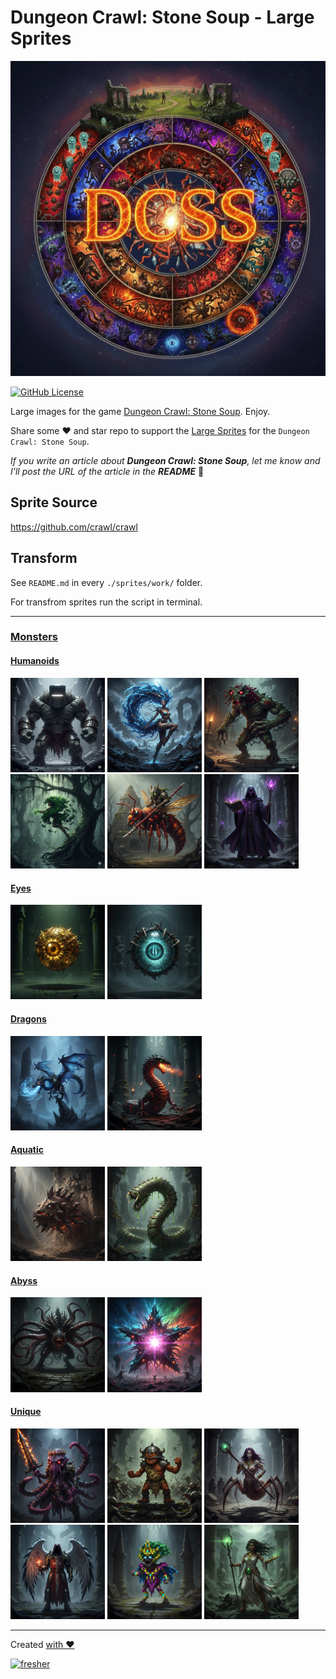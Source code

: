 # Dungeon Crawl: Stone Soup - Large Sprites

![Cover - Large Sprites for game Dungeon Crawl: Stone Soup](https://raw.githubusercontent.com/syrokomskyi/x-scale-dungeon-crawl-sprite/master/images/cover.webp)

[![GitHub License](https://img.shields.io/badge/license-MIT-blue.svg?style=for-the-badge)](https://opensource.org/licenses/MIT)

Large images for the game [Dungeon Crawl: Stone Soup](https://en.wikipedia.org/wiki/Dungeon_Crawl_Stone_Soup). Enjoy.

Share some ❤️ and star repo to support the [Large Sprites](https://github.com/syrokomskyi/x-scale-dungeon-crawl-sprite) for the `Dungeon Crawl: Stone Soup`.

_If you write an article about **Dungeon Crawl: Stone Soup**, let me know and I'll post the URL of the article in the **README**_ 🤝

## Sprite Source

<https://github.com/crawl/crawl>

## Transform

See `README.md` in every `./sprites/work/` folder.

For transfrom sprites run the script in terminal.

---

### [Monsters](./apps/sprites/work/redraw-v1/mon)

#### [Humanoids](./apps/sprites/work/redraw-v1/mon/humanoids)

<img src="https://raw.githubusercontent.com/syrokomskyi/x-scale-dungeon-crawl-sprite/master/apps/sprites/work/redraw-v1/mon/humanoids/giants/juggernaut.webp" alt="juggernaut" style="width:30%; height:auto;"/>

<img src="https://raw.githubusercontent.com/syrokomskyi/x-scale-dungeon-crawl-sprite/master/apps/sprites/work/redraw-v1/mon/humanoids/water_nymph.webp" alt="water_nymph" style="width:30%; height:auto;"/>

<img src="https://raw.githubusercontent.com/syrokomskyi/x-scale-dungeon-crawl-sprite/master/apps/sprites/work/redraw-v1/mon/humanoids/troll.webp" alt="troll" style="width:30%; height:auto;"/>

<img src="https://raw.githubusercontent.com/syrokomskyi/x-scale-dungeon-crawl-sprite/master/apps/sprites/work/redraw-v1/mon/humanoids/eleionoma.webp" alt="eleionoma" style="width:30%; height:auto;"/>

<img src="https://raw.githubusercontent.com/syrokomskyi/x-scale-dungeon-crawl-sprite/master/apps/sprites/work/redraw-v1/mon/humanoids/spriggans/spriggan_rider.webp" alt="spriggan_rider" style="width:30%; height:auto;"/>

<img src="https://raw.githubusercontent.com/syrokomskyi/x-scale-dungeon-crawl-sprite/master/apps/sprites/work/redraw-v1/mon/humanoids/humans/occultist.webp" alt="occultist" style="width:30%; height:auto;"/>

#### [Eyes](./apps/sprites/work/redraw-v1/mon/eyes)

<img src="https://raw.githubusercontent.com/syrokomskyi/x-scale-dungeon-crawl-sprite/master/apps/sprites/work/redraw-v1/mon/eyes/golden_eye.webp" alt="golden_eye" style="width:30%; height:auto;"/>

<img src="https://raw.githubusercontent.com/syrokomskyi/x-scale-dungeon-crawl-sprite/master/apps/sprites/work/redraw-v1/mon/eyes/glass_eye.webp" alt="glass_eye" style="width:30%; height:auto;"/>

#### [Dragons](./apps/sprites/work/redraw-v1/mon/dragons)

<img src="https://raw.githubusercontent.com/syrokomskyi/x-scale-dungeon-crawl-sprite/master/apps/sprites/work/redraw-v1/mon/dragons/wind_drake.webp" alt="wind_drake" style="width:30%; height:auto;"/>

<img src="https://raw.githubusercontent.com/syrokomskyi/x-scale-dungeon-crawl-sprite/master/apps/sprites/work/redraw-v1/mon/dragons/lindwurm.webp" alt="lindwurm" style="width:30%; height:auto;"/>

#### [Aquatic](./apps/sprites/work/redraw-v1/mon/aquatic)

<img src="https://raw.githubusercontent.com/syrokomskyi/x-scale-dungeon-crawl-sprite/master/apps/sprites/work/redraw-v1/mon/aquatic/rock_fish.webp" alt="rock_fish" style="width:30%; height:auto;"/>

<img src="https://raw.githubusercontent.com/syrokomskyi/x-scale-dungeon-crawl-sprite/master/apps/sprites/work/redraw-v1/mon/aquatic/swamp_worm.webp" alt="swamp_worm" style="width:30%; height:auto;"/>

#### [Abyss](./apps/sprites/work/redraw-v1/mon/abyss)

<img src="https://raw.githubusercontent.com/syrokomskyi/x-scale-dungeon-crawl-sprite/master/apps/sprites/work/redraw-v1/mon/abyss/tentacled_starspawn.webp" alt="tentacled_starspawn" style="width:30%; height:auto;"/>

<img src="https://raw.githubusercontent.com/syrokomskyi/x-scale-dungeon-crawl-sprite/master/apps/sprites/work/redraw-v1/mon/abyss/wretched_star.webp" alt="wretched_star" style="width:30%; height:auto;"/>

#### [Unique](./apps/sprites/work/redraw-v1/mon/unique)

<img src="https://raw.githubusercontent.com/syrokomskyi/x-scale-dungeon-crawl-sprite/master/apps/sprites/work/redraw-v1/mon/unique/erica.webp" alt="erica" style="width:30%; height:auto;"/>

<img src="https://raw.githubusercontent.com/syrokomskyi/x-scale-dungeon-crawl-sprite/master/apps/sprites/work/redraw-v1/mon/unique/robin.webp" alt="robin" style="width:30%; height:auto;"/>

<img src="https://raw.githubusercontent.com/syrokomskyi/x-scale-dungeon-crawl-sprite/master/apps/sprites/work/redraw-v1/mon/unique/arachne.webp" alt="arachne" style="width:30%; height:auto;"/>

<img src="https://raw.githubusercontent.com/syrokomskyi/x-scale-dungeon-crawl-sprite/master/apps/sprites/work/redraw-v1/mon/unique/mennas.webp" alt="mennas" style="width:30%; height:auto;"/>

<img src="https://raw.githubusercontent.com/syrokomskyi/x-scale-dungeon-crawl-sprite/master/apps/sprites/work/redraw-v1/mon/unique/enchantress.webp" alt="enchantress" style="width:30%; height:auto;"/>

<img src="https://raw.githubusercontent.com/syrokomskyi/x-scale-dungeon-crawl-sprite/master/apps/sprites/work/redraw-v1/mon/unique/kirke.webp" alt="kirke" style="width:30%; height:auto;"/>

---

Created [with ❤️](https://syrokomskyi.com "Andrii Syrokomskyi")

[![fresher](https://img.shields.io/badge/maintained%20using-fresher-darkgreen.svg?style=for-the-badge)](https://github.com/syrokomskyi/fresher "Keeps Projects Up to Date")
